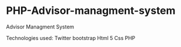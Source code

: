 # PHP-Advisor-managment-system

Advisor Managment System

Technologies used:
Twitter bootstrap
Html 5
Css
PHP
